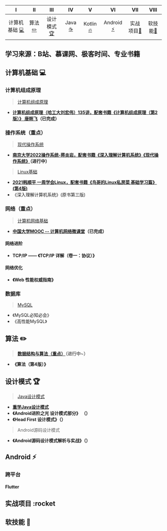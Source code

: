 | Ⅰ | Ⅱ | Ⅲ | Ⅳ | Ⅴ | Ⅵ | Ⅶ | Ⅷ |
| :--------: | :---------: | :---------: | :---------: | :---------: | :---------:| :---------: | :-------: |
| 计算机基础 [:computer:](#计算机基础-computer) | 算法 [:pencil2:](#算法-pencil2) | 设计模式 [:trophy:](#设计模式-trophy) | Java [:coffee:](#java-coffee) | Kotlin [:fire:](#kotlin-fire) | Android [:zap:](#android-zap) | 实战项目[:rocket:](#实战项目-rocket) | 软技能[:muscle:](#软技能-muscle) |

## 学习来源：B站、慕课网、极客时间、专业书籍

## 计算机基础 :computer:

### 计算机组成原理

> [计算机组成原理](https://github.com/ErenSnow/Computer-Basics/tree/main/%E8%AE%A1%E7%AE%97%E6%9C%BA%E7%BB%84%E6%88%90%E5%8E%9F%E7%90%86)

- **[计算机组成原理（哈工大刘宏伟）135讲，配套书籍《计算机组成原理（第2版）》 唐朔飞](https://www.bilibili.com/video/BV1t4411e7LH?spm_id_from=333.337.search-card.all.click&vd_source=b9607b769ef4faf531f90a5a176c497e)（已完成）**

### 操作系统（重点）
 
> [现代操作系统](https://github.com/ErenSnow/Computer-Basics/tree/main/%E6%93%8D%E4%BD%9C%E7%B3%BB%E7%BB%9F)
  
- **[南京大学2022操作系统-蒋炎岩，配套书籍《深入理解计算机系统》《现代操作系统》](https://www.bilibili.com/video/BV1Cm4y1d7Ur/?spm_id_from=333.788&vd_source=b9607b769ef4faf531f90a5a176c497e)（进行中）**

> [Linux基础](https://github.com/ErenSnow/Computer-Basics/tree/main/Linux%E5%9F%BA%E7%A1%80)

- **[2021韩顺平 一周学会Linux，配套书籍《鸟哥的Linux私房菜 基础学习篇》(第4版)](https://www.bilibili.com/video/BV1Sv411r7vd?p=1&vd_source=b9607b769ef4faf531f90a5a176c497e)**
- 《深入理解计算机系统》(原书第三版)

### 网络（重点）

> [计算机网络基础](https://juejin.cn/post/7219656530236735548)

- **[中国大学MOOC -- 计算机网络微课堂](https://www.icourse163.org/course/HNKJ-1461816178)（已完成）**

#### 网络进阶

- **TCP/IP —— 《TCP/IP 详解（卷一：协议）》**

#### 网络优化

- **《Web 性能权威指南》**

### 数据库

> [MySQL]()

- 《MySQL必知必会》
- 《高性能MySQL》

## 算法 :pencil2:

> **[数据结构与算法（重点）]()（进行中~）**

- **《算法（第4版）》**

## 设计模式 :trophy:

> [Java设计模式]()

- **[重学Java设计模式](https://github.com/fuzhengwei/CodeGuide/blob/master/docs/md/develop/design-pattern/2020-05-20-%E9%87%8D%E5%AD%A6Java%E8%AE%BE%E8%AE%A1%E6%A8%A1%E5%BC%8F%E3%80%8A%E5%AE%9E%E6%88%98%E5%B7%A5%E5%8E%82%E6%96%B9%E6%B3%95%E6%A8%A1%E5%BC%8F%E3%80%8B.md)**
- **《Android进阶之光 设计模式部分》 （）**
- **《Head First 设计模式》（）**

> Android源码设计模式

- **《Android源码设计模式解析与实战》（）**

## Android :zap:

### 跨平台

#### Flutter

## 实战项目 :rocket

## 软技能 :muscle:

